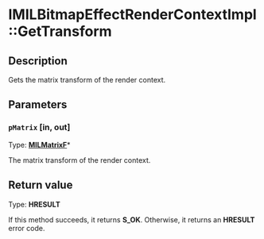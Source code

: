 # IMILBitmapEffectRenderContextImpl::GetTransform

## Description

Gets the matrix transform of the render context.

## Parameters

### `pMatrix` [in, out]

Type: **[MILMatrixF](https://learn.microsoft.com/previous-versions/windows/desktop/api/mileffects/ns-mileffects-milmatrixf)***

The matrix transform of the render context.

## Return value

Type: **HRESULT**

If this method succeeds, it returns **S_OK**. Otherwise, it returns an **HRESULT** error code.